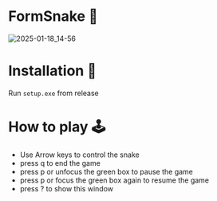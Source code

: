 # FormSnake 🐍
![2025-01-18_14-56](https://github.com/user-attachments/assets/e41a9294-cbeb-4d1a-882a-1fc518fff9c0)

# Installation 🚩
Run `setup.exe` from release

# How to play 🕹️
- Use Arrow keys to control the snake
- press q to end the game
- press p or unfocus the green box to pause the game
-  press p or focus the green box again to resume the game
-  press ? to show this window
